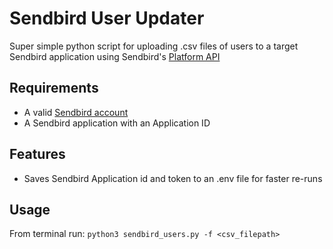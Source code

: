 # Sendbird User Updater
Super simple python script for uploading .csv files of users to a target Sendbird application using Sendbird's [Platform API](https://docs.sendbird.com/platform)

## Requirements
- A valid [Sendbird account](https://dashboard.sendbird.com/auth/signup)
- A Sendbird application with an Application ID

## Features
- Saves Sendbird Application id and token to an .env file for faster re-runs

## Usage
From terminal run: `python3 sendbird_users.py -f <csv_filepath>`

